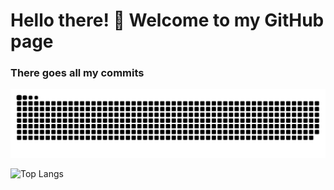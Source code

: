 # Hello there! :wave: Welcome to my GitHub page

### There goes all my commits

<picture>
  <source media="(prefers-color-scheme: dark)" srcset="https://raw.githubusercontent.com/kevinsunofficial/kevinsunofficial/output/github-contribution-grid-snake-dark.svg">
  <source media="(prefers-color-scheme: light)" srcset="https://raw.githubusercontent.com/kevinsunofficial/kevinsunofficial/output/github-contribution-grid-snake.svg">
  <img alt="github contribution grid snake animation" src="https://raw.githubusercontent.com/kevinsunofficial/kevinsunofficial/output/github-contribution-grid-snake.svg">
</picture>

![Top Langs](https://github-readme-stats.vercel.app/api/top-langs/?username=kevinsunofficial&hide=JupyterNotebook)
